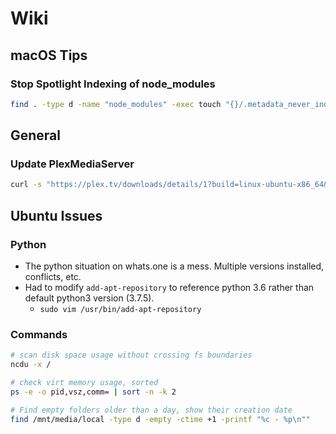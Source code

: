 # Wiki

## macOS Tips

### Stop Spotlight Indexing of node_modules

```bash
find . -type d -name "node_modules" -exec touch "{}/.metadata_never_index" \;
```

## General

### Update PlexMediaServer

```bash
curl -s "https://plex.tv/downloads/details/1?build=linux-ubuntu-x86_64&channel=16&distro=ubuntu" | grep -Po '(?<=url=\")(\S+)(?=\")' | xargs curl -O
```

## Ubuntu Issues

### Python

* The python situation on whats.one is a mess. Multiple versions installed, conflicts, etc. 
* Had to modify `add-apt-repository` to reference python 3.6 rather than default python3 version (3.7.5).
    * `sudo vim /usr/bin/add-apt-repository`

### Commands 

```bash
# scan disk space usage without crossing fs boundaries
ncdu -x /

# check virt memory usage, sorted
ps -e -o pid,vsz,comm= | sort -n -k 2

# Find empty folders older than a day, show their creation date
find /mnt/media/local -type d -empty -ctime +1 -printf "%c - %p\n""
```
